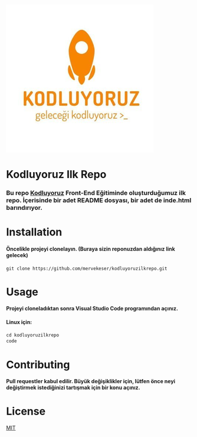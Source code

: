 ![Kodluyoruz](https://raw.githubusercontent.com/Kodluyoruz/taskforce/git/git/markdown-nedir-nasil-kullaniriz-/figures/kodluyoruz_logo.jpg)







# Kodluyoruz Ilk Repo

### Bu repo [Kodluyoruz](https://www.kodluyoruz.org/) Front-End Eğitiminde oluşturduğumuz ilk repo. İçerisinde bir adet README dosyası, bir adet de inde.html barındırıyor.



# Installation

#### Öncelikle projeyi clonelayın. (Buraya sizin reponuzdan aldığınız link gelecek)

``` git clone https://github.com/mervekeser/kodluyoruzilkrepo.git
git clone https://github.com/mervekeser/kodluyoruzilkrepo.git

```



# Usage

#### Projeyi cloneladıktan sonra Visual Studio Code programından açınız. 

#### Linux için:

```
cd kodluyoruzilkrepo
code
```



# Contributing

#### Pull requestler kabul edilir. Büyük değişiklikler için, lütfen önce neyi değiştirmek istediğinizi tartışmak için bir konu açınız.



# License 

[MIT]()







 

##  